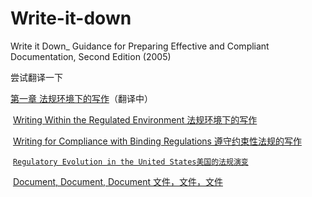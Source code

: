 # Write-it-down
Write it Down_ Guidance for Preparing Effective and Compliant Documentation, Second Edition (2005)

尝试翻译一下

[第一章 法规环境下的写作](/Translate/Chapter%20one%20CN.md)（翻译中）

​	[Writing Within the Regulated Environment 法规环境下的写作](https://github.com/zcgkiller/Write-it-down/blob/main/Translate/Chapter%20one%20CN.md#writing-within-the-regulated-environment-%E6%B3%95%E8%A7%84%E7%8E%AF%E5%A2%83%E4%B8%8B%E7%9A%84%E5%86%99%E4%BD%9C)

​	[Writing for Compliance with Binding Regulations 遵守约束性法规的写作](https://github.com/zcgkiller/Write-it-down/blob/main/Translate/Chapter%20one%20CN.md#writing-for-compliance-with-binding-regulations-%E9%81%B5%E5%AE%88%E7%BA%A6%E6%9D%9F%E6%80%A7%E6%B3%95%E8%A7%84%E7%9A%84%E5%86%99%E4%BD%9C)

​		[`Regulatory Evolution in the United States美国的法规演变`](https://github.com/zcgkiller/Write-it-down/blob/main/Translate/Chapter%20one%20CN.md#regulatory-evolution-in-the-united-states%E7%BE%8E%E5%9B%BD%E7%9A%84%E6%B3%95%E8%A7%84%E6%BC%94%E5%8F%98-)

​	[Document, Document, Document 文件，文件，文件](https://github.com/zcgkiller/Write-it-down/blob/main/Translate/Chapter%20one%20CN.md#document-document-document-%E6%96%87%E4%BB%B6%E6%96%87%E4%BB%B6%E6%96%87%E4%BB%B6)

